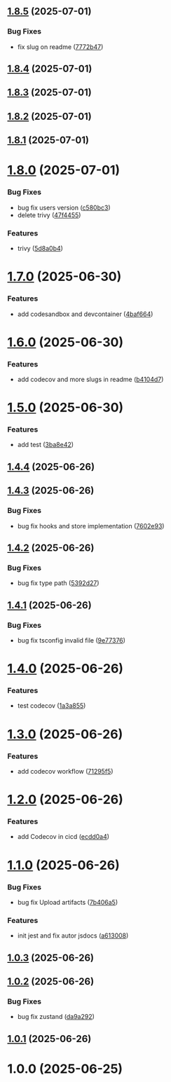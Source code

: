 ## [1.8.5](https://github.com/munirmardinli/react-utils/compare/v1.8.4...v1.8.5) (2025-07-01)


### Bug Fixes

* fix slug on readme ([7772b47](https://github.com/munirmardinli/react-utils/commit/7772b47ce18b8828e2e4537b28fee1784857ba89))

## [1.8.4](https://github.com/munirmardinli/react-utils/compare/v1.8.3...v1.8.4) (2025-07-01)

## [1.8.3](https://github.com/munirmardinli/react-utils/compare/v1.8.2...v1.8.3) (2025-07-01)

## [1.8.2](https://github.com/munirmardinli/react-utils/compare/v1.8.1...v1.8.2) (2025-07-01)

## [1.8.1](https://github.com/munirmardinli/react-utils/compare/v1.8.0...v1.8.1) (2025-07-01)

# [1.8.0](https://github.com/munirmardinli/react-utils/compare/v1.7.0...v1.8.0) (2025-07-01)


### Bug Fixes

* bug fix users version ([c580bc3](https://github.com/munirmardinli/react-utils/commit/c580bc3af887035e9426fe88e850a6cc5b7d284c))
* delete trivy ([47f4455](https://github.com/munirmardinli/react-utils/commit/47f445542f2a11a6957ce8212a7b838973722e4c))


### Features

* trivy ([5d8a0b4](https://github.com/munirmardinli/react-utils/commit/5d8a0b4081ce6f93c488a9ad69a7dcc9cfcd23cb))

# [1.7.0](https://github.com/munirmardinli/react-utils/compare/v1.6.0...v1.7.0) (2025-06-30)


### Features

* add codesandbox and devcontainer ([4baf664](https://github.com/munirmardinli/react-utils/commit/4baf664e1ec9506f28e7bc2fca055a5193ecab1c))

# [1.6.0](https://github.com/munirmardinli/react-utils/compare/v1.5.0...v1.6.0) (2025-06-30)


### Features

* add codecov and more slugs in readme ([b4104d7](https://github.com/munirmardinli/react-utils/commit/b4104d71b9b2466ee76045f91b775237379780ea))

# [1.5.0](https://github.com/munirmardinli/react-utils/compare/v1.4.4...v1.5.0) (2025-06-30)


### Features

* add test ([3ba8e42](https://github.com/munirmardinli/react-utils/commit/3ba8e42acc2176b451e11cd8c0469cdb943aacc6))

## [1.4.4](https://github.com/munirmardinli/react-utils/compare/v1.4.3...v1.4.4) (2025-06-26)

## [1.4.3](https://github.com/munirmardinli/react-utils/compare/v1.4.2...v1.4.3) (2025-06-26)


### Bug Fixes

* bug fix hooks and store implementation ([7602e93](https://github.com/munirmardinli/react-utils/commit/7602e9305f5170023509d53ceb4874c38ad8ea04))

## [1.4.2](https://github.com/munirmardinli/react-utils/compare/v1.4.1...v1.4.2) (2025-06-26)


### Bug Fixes

* bug fix type path ([5392d27](https://github.com/munirmardinli/react-utils/commit/5392d27a16b2a5f4035f8c2860327f3548f9750d))

## [1.4.1](https://github.com/munirmardinli/react-utils/compare/v1.4.0...v1.4.1) (2025-06-26)


### Bug Fixes

* bug fix tsconfig invalid file ([9e77376](https://github.com/munirmardinli/react-utils/commit/9e773763050cc6aa3cb1554888ee9a8194cb6b0e))

# [1.4.0](https://github.com/munirmardinli/react-utils/compare/v1.3.0...v1.4.0) (2025-06-26)


### Features

* test codecov ([1a3a855](https://github.com/munirmardinli/react-utils/commit/1a3a855175a15ac5d3d5dfb5c04dcc1fc44217eb))

# [1.3.0](https://github.com/munirmardinli/react-utils/compare/v1.2.0...v1.3.0) (2025-06-26)


### Features

* add codecov workflow ([71295f5](https://github.com/munirmardinli/react-utils/commit/71295f5e66ddcc48ebd2d80a39e2681db5a47aeb))

# [1.2.0](https://github.com/munirmardinli/react-utils/compare/v1.1.0...v1.2.0) (2025-06-26)


### Features

* add Codecov in cicd ([ecdd0a4](https://github.com/munirmardinli/react-utils/commit/ecdd0a4c9458f6c1d8aebed02932bf1c87fa1dfc))

# [1.1.0](https://github.com/munirmardinli/react-utils/compare/v1.0.3...v1.1.0) (2025-06-26)


### Bug Fixes

* bug fix Upload artifacts ([7b406a5](https://github.com/munirmardinli/react-utils/commit/7b406a512056ae481d302dc1505915991da4970b))


### Features

* init jest and fix autor jsdocs ([a613008](https://github.com/munirmardinli/react-utils/commit/a613008bc2c9fceb389779a1b428a4d9b2ed5d37))

## [1.0.3](https://github.com/munirmardinli/react-utils/compare/v1.0.2...v1.0.3) (2025-06-26)

## [1.0.2](https://github.com/munirmardinli/react-utils/compare/v1.0.1...v1.0.2) (2025-06-26)


### Bug Fixes

* bug fix zustand ([da9a292](https://github.com/munirmardinli/react-utils/commit/da9a29284754631fa8a635dcfb75b6d13f1fa49b))

## [1.0.1](https://github.com/munirmardinli/react-utils/compare/v1.0.0...v1.0.1) (2025-06-26)

# 1.0.0 (2025-06-25)
